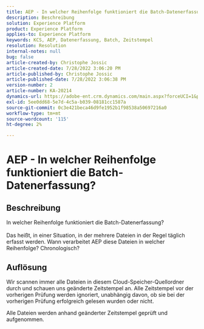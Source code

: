 ```yaml
---
title: AEP - In welcher Reihenfolge funktioniert die Batch-Datenerfassung?
description: Beschreibung
solution: Experience Platform
product: Experience Platform
applies-to: Experience Platform
keywords: KCS, AEP, Datenerfassung, Batch, Zeitstempel
resolution: Resolution
internal-notes: null
bug: false
article-created-by: Christophe Jossic
article-created-date: 7/28/2022 3:06:20 PM
article-published-by: Christophe Jossic
article-published-date: 7/28/2022 3:06:38 PM
version-number: 2
article-number: KA-20214
dynamics-url: https://adobe-ent.crm.dynamics.com/main.aspx?forceUCI=1&pagetype=entityrecord&etn=knowledgearticle&id=c18d60d0-860e-ed11-82e5-000d3a379dbc
exl-id: 5ee0dd68-5e7d-4c5a-b039-08181cc1587a
source-git-commit: 0c3e421beca46d9fe1952b1f98538a50697216a0
workflow-type: tm+mt
source-wordcount: '115'
ht-degree: 2%

---
```


# AEP - In welcher Reihenfolge funktioniert die Batch-Datenerfassung?

## Beschreibung

In welcher Reihenfolge funktioniert die Batch-Datenerfassung?<br><br>Das heißt, in einer Situation, in der mehrere Dateien in der Regel täglich erfasst werden. Wann verarbeitet AEP diese Dateien in welcher Reihenfolge? Chronologisch?

## Auflösung


Wir scannen immer alle Dateien in diesem Cloud-Speicher-Quellordner durch und schauen uns geänderte Zeitstempel an. Alle Zeitstempel vor der vorherigen Prüfung werden ignoriert, unabhängig davon, ob sie bei der vorherigen Prüfung erfolgreich gelesen wurden oder nicht.

Alle Dateien werden anhand geänderter Zeitstempel geprüft und aufgenommen.

